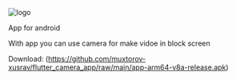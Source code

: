 ![logo](https://github.com/muxtorov-xusrav/flutter_camera_app/assets/71163361/faaaf81b-3b2e-4efb-b174-59084fc2b311)

App for android

With app you can use camera for make vidoe in block screen

Download: (https://github.com/muxtorov-xusrav/flutter_camera_app/raw/main/app-arm64-v8a-release.apk)
